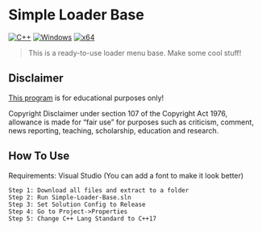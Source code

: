 # Simple Loader Base

[![C++](https://img.shields.io/badge/Language-C%2B%2B-%23f34b7d.svg?style=flat)](https://en.wikipedia.org/wiki/C%2B%2B) 
[![Windows](https://img.shields.io/badge/Platform-Windows-0078d7.svg?style=flat)](https://en.wikipedia.org/wiki/Microsoft_Windows) 
[![x64](https://img.shields.io/badge/Arch-x64-green.svg?style=flat)](https://en.wikipedia.org/wiki/X64) 

> This is a ready-to-use loader menu base. Make some cool stuff! 

## Disclaimer
[This program](https://github.com/NotSlater/External-Cheat-Menu-Example) is for educational purposes only!

Copyright Disclaimer under section 107 of the Copyright Act 1976, allowance is made for “fair use” for purposes such as criticism, comment, news reporting, teaching, scholarship, education and research.


## **How To Use**  
Requirements: Visual Studio
(You can add a font to make it look better)
```
Step 1: Download all files and extract to a folder
Step 2: Run Simple-Loader-Base.sln
Step 3: Set Solution Config to Release
Step 4: Go to Project->Properties
Step 5: Change C++ Lang Standard to C++17
```
